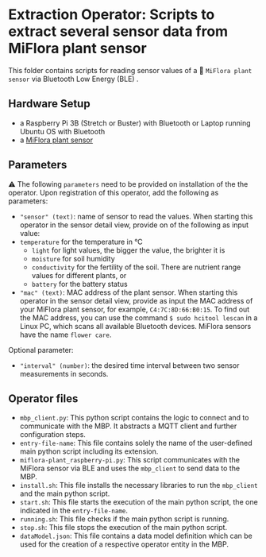# Extraction Operator: Scripts to extract several sensor data from MiFlora plant sensor

This folder contains scripts for reading sensor values of a :seedling: `MiFlora plant sensor` via Bluetooth Low Energy (BLE) .

## Hardware Setup

 - a Raspberry Pi 3B (Stretch or Buster) with Bluetooth or Laptop running Ubuntu OS with Bluetooth
 - a [MiFlora plant sensor](https://www.amazon.com/Bluetooth-Detector-Automatically-Fertility-Temperature/dp/B0851FBJ3C/ref=sr_1_1?crid=1RJGTJ4ILBROL&dchild=1&keywords=mi+flora+plant+sensor&qid=1612649828&sprefix=mi+flora%2Caps%2C238&sr=8-1)

## Parameters

 :warning: The following `parameters` need to be provided on installation of the the operator. Upon registration of this operator, add  the following as parameters:

 - `"sensor" (text)`: name of sensor to read the values. When starting this operator in the sensor detail view, provide on of the following as input value: 
- `temperature` for the temperature in °C
   - `light` for light values, the bigger the value, the brighter it is 
   - `moisture` for soil humidity
   - `conductivity` for the fertility of the soil. There are nutrient range values for different plants, or
   - `battery` for the battery status
- `"mac" (text)`: MAC address of the plant sensor. When starting this operator in the sensor detail view, provide as input the MAC address of your MiFlora plant sensor, for example, `C4:7C:8D:66:B0:15`. To find out the MAC address, you can use the command `$ sudo hcitool lescan` in a Linux PC, which scans all available Bluetooth devices. MiFlora sensors have the name `flower care`.

Optional parameter:

* `"interval" (number)`: the desired time interval between two sensor measurements in seconds. 

## Operator files

 - `mbp_client.py`: This python script contains the logic to connect and to communicate with the MBP. It abstracts a MQTT client and further configuration steps.  
 - `entry-file-name`: This file contains solely the name of the user-defined main python script including its extension. 
 - `miflora-plant_raspberry-pi.py`: This script communicates with the MiFlora sensor via BLE and  uses the `mbp_client` to send data to the MBP.  
 - `install.sh`: This file installs the necessary libraries to run the `mbp_client` and the main python script.  
 - `start.sh`: This file starts the execution of the main python script, the one indicated in the `entry-file-name`.  
 - `running.sh`: This file checks if the main python script is running.  
 - `stop.sh`: This file stops the execution of the main python script.
 - `dataModel.json`: This file contains a data model definition which can be used for the creation of a respective operator entity in the MBP.